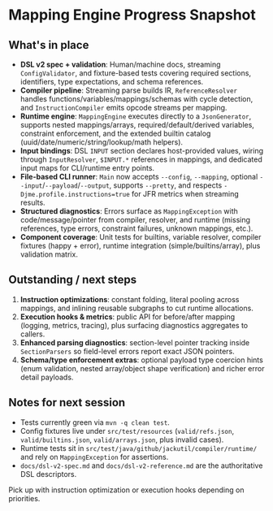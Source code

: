 # Mapping Engine Progress Snapshot

## What's in place
- **DSL v2 spec + validation**: Human/machine docs, streaming `ConfigValidator`, and fixture-based tests covering required sections, identifiers, type expectations, and schema references.
- **Compiler pipeline**: Streaming parse builds IR, `ReferenceResolver` handles functions/variables/mappings/schemas with cycle detection, and `InstructionCompiler` emits opcode streams per mapping.
- **Runtime engine**: `MappingEngine` executes directly to a `JsonGenerator`, supports nested mappings/arrays, required/default/derived variables, constraint enforcement, and the extended builtin catalog (uuid/date/numeric/string/lookup/math helpers).
- **Input bindings**: DSL `INPUT` section declares host-provided values, wiring through `InputResolver`, `$INPUT.*` references in mappings, and dedicated input maps for CLI/runtime entry points.
- **File-based CLI runner**: `Main` now accepts `--config`, `--mapping`, optional `--input`/`--payload`/`--output`, supports `--pretty`, and respects `-Djme.profile.instructions=true` for JFR metrics when streaming results.
- **Structured diagnostics**: Errors surface as `MappingException` with code/message/pointer from compiler, resolver, and runtime (missing references, type errors, constraint failures, unknown mappings, etc.).
- **Component coverage**: Unit tests for builtins, variable resolver, compiler fixtures (happy + error), runtime integration (simple/builtins/array), plus validation matrix.

## Outstanding / next steps
1. **Instruction optimizations**: constant folding, literal pooling across mappings, and inlining reusable subgraphs to cut runtime allocations.
2. **Execution hooks & metrics**: public API for before/after mapping (logging, metrics, tracing), plus surfacing diagnostics aggregates to callers.
3. **Enhanced parsing diagnostics**: section-level pointer tracking inside `SectionParsers` so field-level errors report exact JSON pointers.
4. **Schema/type enforcement extras**: optional payload type coercion hints (enum validation, nested array/object shape verification) and richer error detail payloads.

## Notes for next session
- Tests currently green via `mvn -q clean test`.
- Config fixtures live under `src/test/resources` (`valid/refs.json`, `valid/builtins.json`, `valid/arrays.json`, plus invalid cases).
- Runtime tests sit in `src/test/java/github/jackutil/compiler/runtime/` and rely on `MappingException` for assertions.
- `docs/dsl-v2-spec.md` and `docs/dsl-v2-reference.md` are the authoritative DSL descriptors.

Pick up with instruction optimization or execution hooks depending on priorities.


